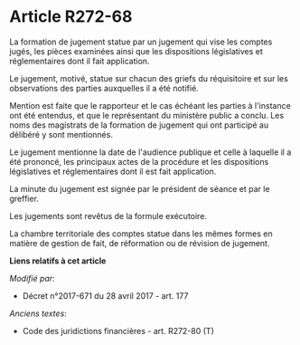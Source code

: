# Article R272-68

La formation de jugement statue par un jugement qui vise les comptes jugés, les pièces examinées ainsi que les dispositions
législatives et réglementaires dont il fait application.

Le jugement, motivé, statue sur chacun des griefs du réquisitoire et sur les observations des parties auxquelles il a été
notifié.

Mention est faite que le rapporteur et le cas échéant les parties à l'instance ont été entendus, et que le représentant du
ministère public a conclu. Les noms des magistrats de la formation de jugement qui ont participé au délibéré y sont
mentionnés.

Le jugement mentionne la date de l'audience publique et celle à laquelle il a été prononcé, les principaux actes de la
procédure et les dispositions législatives et réglementaires dont il est fait application.

La minute du jugement est signée par le président de séance et par le greffier.

Les jugements sont revêtus de la formule exécutoire.

La chambre territoriale des comptes statue dans les mêmes formes en matière de gestion de fait, de réformation ou de révision
de jugement.

**Liens relatifs à cet article**

_Modifié par_:

  - Décret n°2017-671 du 28 avril 2017 - art. 177

_Anciens textes_:

  - Code des juridictions financières - art. R272-80 (T)
